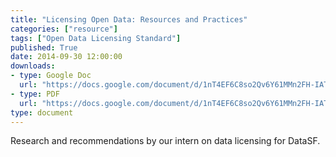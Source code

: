 ```yaml
---
title: "Licensing Open Data: Resources and Practices"
categories: ["resource"]
tags: ["Open Data Licensing Standard"]
published: True
date: 2014-09-30 12:00:00
downloads:
- type: Google Doc
  url: "https://docs.google.com/document/d/1nT4EF6C8so2Qv6Y61MMn2FH-IATrOymfk0Z9A3DvN6w/edit?usp=sharing"
- type: PDF
  url: "https://docs.google.com/document/d/1nT4EF6C8so2Qv6Y61MMn2FH-IATrOymfk0Z9A3DvN6w/export?format=pdf"
type: document
---
```

Research and recommendations by our intern on data licensing for DataSF.
